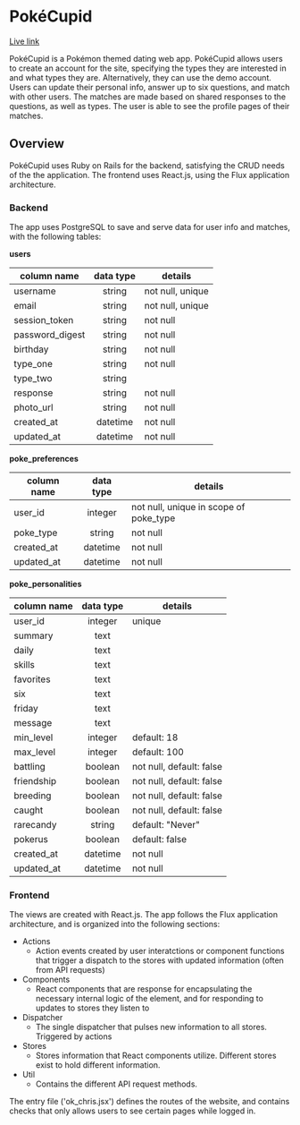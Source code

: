 # PokéCupid

[Live link](http://pokecupid.herokuapp.com)

PokéCupid is a Pokémon themed dating web app. PokéCupid allows users to create an account for the site, specifying the types they are interested in and what types they are. Alternatively, they can use the demo account. Users can update their personal info, answer up to six questions, and match with other users. The matches are made based on shared responses to the questions, as well as types. The user is able to see the profile pages of their matches.

## Overview
PokéCupid uses Ruby on Rails for the backend, satisfying the CRUD needs of the the application. The frontend uses React.js, using the Flux application architecture.

### Backend

The app uses PostgreSQL to save and serve data for user info and matches, with the following tables:

**users**

| column name | data type | details |
| --- | :---: | --- |
| username | string | not null, unique |
| email | string | not null, unique |
| session_token | string | not null |
| password_digest | string | not null |
| birthday | string | not null |
| type_one | string | not null |
| type_two | string | |
| response | string | not null |
| photo_url | string | not null |
| created_at | datetime | not null |
| updated_at | datetime | not null |

**poke_preferences**

| column name | data type | details |
| --- | :---: | --- |
| user_id | integer | not null, unique in scope of poke_type |
| poke_type | string | not null |
| created_at | datetime | not null |
| updated_at | datetime | not null |

**poke_personalities**

| column name | data type | details |
| --- | :---: | --- |
| user_id | integer | unique |
| summary | text | |
| daily | text | |
| skills | text | |
| favorites | text | |
| six | text | |
| friday | text | |
| message | text | |
| min_level | integer | default: 18 |
| max_level | integer | default: 100 |
| battling | boolean | not null, default: false |
| friendship | boolean | not null, default: false |
| breeding | boolean | not null, default: false |
| caught | boolean | not null, default: false |
| rarecandy | string | default: "Never" |
| pokerus | boolean | default: false |
| created_at | datetime | not null |
| updated_at | datetime | not null |

### Frontend
The views are created with React.js. The app follows the Flux application architecture, and is organized into the following sections:
  - Actions
    - Action events created by user interatctions or component functions that trigger a dispatch to the stores with updated information (often from API requests)
  - Components
    - React components that are response for encapsulating the necessary internal logic of the element, and for responding to updates to stores they listen to
  - Dispatcher
    - The single dispatcher that pulses new information to all stores. Triggered by actions
  - Stores
    - Stores information that React components utilize. Different stores exist to hold different information.
  - Util
    - Contains the different API request methods.
  
The entry file ('ok_chris.jsx') defines the routes of the website, and contains checks that only allows users to see certain pages while logged in.

